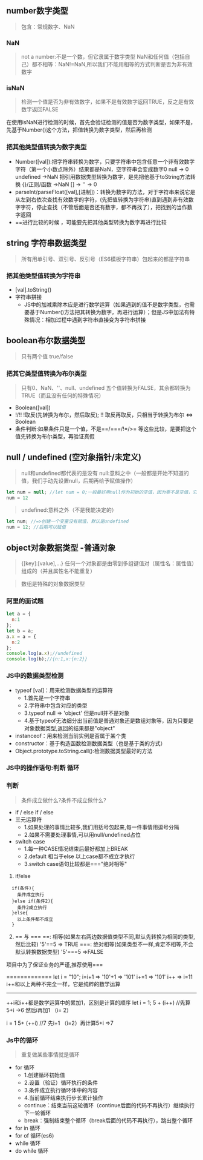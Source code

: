 ## number数字类型
> 包含：常规数字、NaN

### NaN
> not a number:不是一个数，但它隶属于数字类型
NaN和任何值（包括自己）都不相等：NaN!=NaN,所以我们不能用相等的方式判断是否为非有效数字

### isNaN 
> 检测一个值是否为非有效数字，如果不是有效数字返回TRUE，反之是有效数字返回FALSE

在使用isNaN进行检测的时候，首先会验证检测的值是否为数字类型，如果不是，先基于Number()这个方法，把值转换为数字类型，然后再检测

### 把其他类型值转换为数字类型
- Number([val]):把字符串转换为数字，只要字符串中包含任意一个非有效数字字符（第一个小数点除外）结果都是NaN，空字符串会变成数字0    null -> 0 undefined ->NaN  把引用数据类型转换为数字，是先把他基于toString方法转换 {}/正则/函数 ->NaN  [] -> '' -> 0  
- parseInt/parseFloat([val],[进制])：转换为数字的方法，对于字符串来说它是从左到右依次查找有效数字的字符，(先把值转换为字符串)直到遇到非有效数字字符，停止查找（不管后面是否还有数字，都不再找了），把找到的当作数字返回
- ==进行比较的时候 ，可能要先把其他类型转换为数字再进行比较

## string 字符串数据类型
> 所有用单引号、双引号、反引号（ES6模板字符串）包起来的都是字符串

### 把其他类型值转换为字符串
- [val].toString()
- 字符串拼接
  + JS中的加减乘除本应是进行数学运算（如果遇到的值不是数字类型，也需要基于Number()方法把其转换为数字，再进行运算）；但是JS中加法有特殊情况：相加过程中遇到字符串直接变为字符串拼接

## boolean布尔数据类型
> 只有两个值 true/false

### 把其它类型值转换为布尔类型
> 只有0、NaN、''、null、undefined 五个值转换为FALSE，其余都转换为TRUE（而且没有任何的特殊情况）

- Boolean([val])
- !/!!  !取反(先转换为布尔，然后取反);  !! 取反再取反，只相当于转换为布尔 <=> Boolean
- 条件判断:如果条件只是一个值，不是==/===/!=/>= 等这些比较，是要把这个值先转换为布尔类型，再验证真假

## null / undefined (空对象指针/未定义)
> null和undefined都代表的是没有
> null:意料之中（一般都是开始不知道的值，我们手动先设置null，后期再给予赋值操作）

```javascript
let num = null; //let num = 0;一般最好用null作为初始的空值，因为零不是空值，它在栈内存中有自己的存储空间（占了位置）
num = 12
```
> undefined:意料之外（不是我能决定的）
```javascript
let num; //=>创建一个变量没有赋值，默认是undefined
num = 12; //后期可以赋值
```
## object对象数据类型 -普通对象
> {[key]:[value],...} 任何一个对象都是由零到多组键值对（属性名：属性值）组成的（并且属性名不能重复）

> 数组是特殊的对象数据类型


### 阿里的面试题
```javascript
let a = {
  n:1
};
let b = a;
a.x = a = {
  n:2
};
console.log(a.x);//undefined
console.log(b);//{n:1,x:{n:2}}
```

### JS中的数据类型检测
- typeof [val]：用来检测数据类型的运算符
  + 1.首先是一个字符串
  + 2.字符串中包含对应的类型
  + 3.typeof null => 'object' 但是null并不是对象
  + 4.基于typeof无法细分出当前值是普通对象还是数组对象等，因为只要是对象数据类型,返回的结果都是"object"
- instanceof：用来检测当前实例是否属于某个类
- constructor：基于构造函数检测数据类型（也是基于类的方式）
- Object.prototype.toString.call():检测数据类型最好的方法

### JS中的操作语句:判断 循环

### 判断
> 条件成立做什么?条件不成立做什么?
- if / else if / else
- 三元运算符
  + 1.如果处理的事情比较多,我们用括号包起来,每一件事情用逗号分隔
  + 2.如果不需要处理事情,可以用null/undefined占位
- switch case
  + 1.每一种CASE情况结束后最好都加上BREAK
  + 2.default 相当于else 以上case都不成立才执行
  + 3.switch case语句比较都是==="绝对相等" 

1. if/else
```
  if(条件){
    条件成立执行
  }else if(条件2){
    条件2成立执行
  }else{
    以上条件都不成立
  }
```
2. == 与 ===
==: 相等(如果左右两边数据值类型不同,默认先转换为相同的类型,然后比较)
'5'==5 => TRUE
===: 绝对相等(如果类型不一样,肯定不相等,不会默认转换数据类型)
'5'===5 =>FALSE

项目中为了保证业务的严谨,推荐使用===

=============
let i = "10";
i=i+1 => '10'+1 => '101'
i+=1 => '101'
i++ => i=11    i++和以上两种不完全一样，它是纯粹的数学运算

---
++i和i++都是数学运算中的累加1，区别是计算的顺序
let i = 1;
5 + (i++) //先算5+i ->6 然后i再加1 （i= 2）

i = 1
5+ (++i)  //7 先i+1 （i=2）再计算5+i =>7
### Js中的循环
> 重复做某些事情就是循环
- for 循环
  + 1.创建循环初始值
  + 2.设置（验证）循环执行的条件
  + 3.条件成立执行循环体中的内容
  + 4.当前循环结束执行步长累计操作 
  + continue：结束当前这轮循环（continue后面的代码不再执行）继续执行下一轮循环
  + break：强制结束整个循环（break后面的代码不再执行），跳出整个循环
- for in 循环
- for of 循环(es6)
- while 循环
- do while 循环